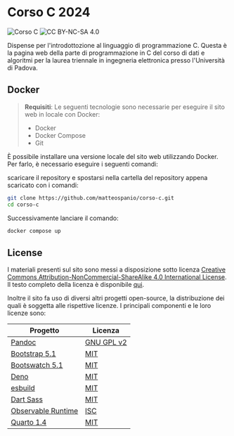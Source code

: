 # Corso C 2024

![Corso C](https://img.shields.io/badge/Course-Introduction%20to%20C-blue)
![CC BY-NC-SA 4.0](https://img.shields.io/badge/license-CC%20BY--NC--SA%204.0-green)

Dispense per l'introdottozione al linguaggio di programmazione C.
Questa è la pagina web della parte di programmazione in C del corso di dati e algoritmi per la laurea triennale in ingegneria elettronica presso l'Università di Padova.

## Docker

> **Requisiti**:
> Le seguenti tecnologie sono necessarie per eseguire il sito web in locale con Docker:
> - Docker
> - Docker Compose
> - Git

È possibile installare una versione locale del sito web utilizzando Docker. Per farlo, è necessario eseguire i seguenti comandi:

scaricare il repository e spostarsi nella cartella del repository appena scaricato con i comandi:
```bash
git clone https://github.com/matteospanio/corso-c.git
cd corso-c
```

Successivamente lanciare il comando:
```bash
docker compose up
```

## License

I materiali presenti sul sito sono messi a disposizione sotto licenza [Creative Commons Attribution-NonCommercial-ShareAlike 4.0 International License](https://creativecommons.org/licenses/by-nc-sa/4.0/). Il testo completo della licenza è disponibile [qui](https://creativecommons.org/licenses/by-nc-sa/4.0/legalcode).

Inoltre il sito fa uso di diversi altri progetti open-source, la distribuzione dei quali è soggetta alle rispettive licenze. I principali componenti e le loro licenze sono:

| Progetto                                                       | Licenza                                                            |
|---------------------------------------------------------------|--------------------------------------------------------------------|
| [Pandoc](https://pandoc.org/)                                 | [GNU GPL v2](https://github.com/jgm/pandoc/blob/master/COPYING.md) |
| [Bootstrap 5.1](https://getbootstrap.com/docs/5.1/)           | [MIT](https://github.com/twbs/bootstrap/blob/v5.1.3/LICENSE)       |
| [Bootswatch 5.1](https://bootswatch.com/)                     | [MIT](https://github.com/thomaspark/bootswatch/blob/v5/LICENSE)    |
| [Deno](https://deno.land/)                                    | [MIT](https://github.com/denoland/deno/blob/main/LICENSE.md)       |
| [esbuild](https://esbuild.github.io/)                         | [MIT](https://github.com/evanw/esbuild/blob/master/LICENSE.md)     |
| [Dart Sass](https://sass-lang.com/dart-sass)                  | [MIT](https://github.com/sass/dart-sass/blob/main/LICENSE)         |
| [Observable Runtime](https://github.com/observablehq/runtime) | [ISC](https://github.com/observablehq/runtime/blob/main/LICENSE)   |
| [Quarto 1.4](https://quarto.org/)                             | [MIT](https://opensource.org/license/mit/)                         |
